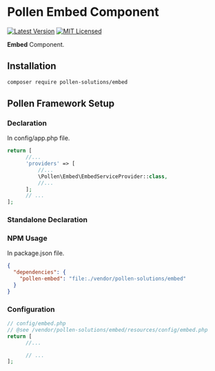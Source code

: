 # Pollen Embed Component

[![Latest Version](https://img.shields.io/badge/release-1.0.0-blue?style=for-the-badge)](https://www.presstify.com/pollen-solutions/components/embed/)
[![MIT Licensed](https://img.shields.io/badge/license-MIT-green?style=for-the-badge)](LICENSE.md)

**Embed** Component.

## Installation

```bash
composer require pollen-solutions/embed
```

## Pollen Framework Setup

### Declaration

In config/app.php file.

```php
return [
      //...
      'providers' => [
          //...
          \Pollen\Embed\EmbedServiceProvider::class,
          //...
      ];
      // ...
];
```

### Standalone Declaration


### NPM Usage

In package.json file.

```json
{
  "dependencies": {
    "pollen-embed": "file:./vendor/pollen-solutions/embed"
  }
}
```


### Configuration

```php
// config/embed.php
// @see /vendor/pollen-solutions/embed/resources/config/embed.php
return [
      //...

      // ...
];
```
